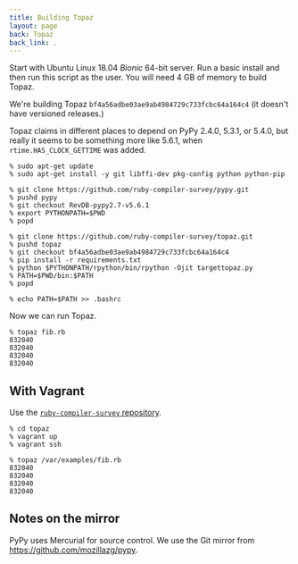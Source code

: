 ```yaml
---
title: Building Topaz
layout: page
back: Topaz
back_link: .
---
```


Start with Ubuntu Linux 18.04 *Bionic* 64-bit server. Run a basic install and then run this script as the user. You will need 4 GB of memory to build Topaz.

We're building Topaz `bf4a56adbe03ae9ab4984729c733fcbc64a164c4` (it doesn't have versioned releases.)

Topaz claims in different places to depend on PyPy 2.4.0, 5.3.1, or 5.4.0, but really it seems to be something more like 5.6.1, when `rtime.HAS_CLOCK_GETTIME` was added.

```
% sudo apt-get update
% sudo apt-get install -y git libffi-dev pkg-config python python-pip

% git clone https://github.com/ruby-compiler-survey/pypy.git
% pushd pypy
% git checkout RevDB-pypy2.7-v5.6.1
% export PYTHONPATH=$PWD
% popd

% git clone https://github.com/ruby-compiler-survey/topaz.git
% pushd topaz
% git checkout bf4a56adbe03ae9ab4984729c733fcbc64a164c4
% pip install -r requirements.txt
% python $PYTHONPATH/rpython/bin/rpython -Ojit targettopaz.py
% PATH=$PWD/bin:$PATH
% popd

% echo PATH=$PATH >> .bashrc
```

Now we can run Topaz.

```
% topaz fib.rb
832040
832040
832040
832040
```

## With Vagrant

Use the [`ruby-compiler-survey` repository](https://github.com/ruby-compiler-survey/ruby-compiler-survey/).

```
% cd topaz
% vagrant up
% vagrant ssh
```

```
% topaz /var/examples/fib.rb
832040
832040
832040
832040
```

## Notes on the mirror

PyPy uses Mercurial for source control. We use the Git mirror from https://github.com/mozillazg/pypy.
